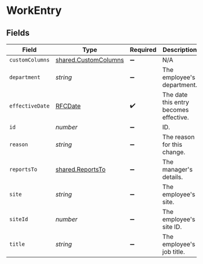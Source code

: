 # WorkEntry


## Fields

| Field                                                               | Type                                                                | Required                                                            | Description                                                         |
| ------------------------------------------------------------------- | ------------------------------------------------------------------- | ------------------------------------------------------------------- | ------------------------------------------------------------------- |
| `customColumns`                                                     | [shared.CustomColumns](../../../sdk/models/shared/customcolumns.md) | :heavy_minus_sign:                                                  | N/A                                                                 |
| `department`                                                        | *string*                                                            | :heavy_minus_sign:                                                  | The employee's department.                                          |
| `effectiveDate`                                                     | [RFCDate](../../../types/rfcdate.md)                                | :heavy_check_mark:                                                  | The date this entry becomes effective.                              |
| `id`                                                                | *number*                                                            | :heavy_minus_sign:                                                  | ID.                                                                 |
| `reason`                                                            | *string*                                                            | :heavy_minus_sign:                                                  | The reason for this change.                                         |
| `reportsTo`                                                         | [shared.ReportsTo](../../../sdk/models/shared/reportsto.md)         | :heavy_minus_sign:                                                  | The manager's details.                                              |
| `site`                                                              | *string*                                                            | :heavy_minus_sign:                                                  | The employee's site.                                                |
| `siteId`                                                            | *number*                                                            | :heavy_minus_sign:                                                  | The employee's site ID.                                             |
| `title`                                                             | *string*                                                            | :heavy_minus_sign:                                                  | The employee's job title.                                           |